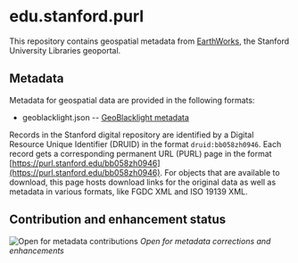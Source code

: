 # edu.stanford.purl

This repository contains geospatial metadata from [EarthWorks](https://earthworks.stanford.edu), the Stanford University Libraries geoportal.

## Metadata

Metadata for geospatial data are provided in the following formats:

- geoblacklight.json -- [GeoBlacklight metadata](https://github.com/geoblacklight/geoblacklight/blob/master/schema/geoblacklight-schema.md)

Records in the Stanford digital repository are identified by a Digital Resource Unique Identifier (DRUID) in the format `druid:bb058zh0946`. Each record gets a corresponding permanent URL (PURL) page in the format [https://purl.stanford.edu/bb058zh0946](https://purl.stanford.edu/bb058zh0946). For objects that are available to download, this page hosts download links for the original data as well as metadata in various formats, like FGDC XML and ISO 19139 XML.

## Contribution and enhancement status

![Open for metadata contributions](https://upload.wikimedia.org/wikipedia/commons/archive/0/0e/20170421060213%21Location_dot_green.svg) *Open for metadata corrections and enhancements*
